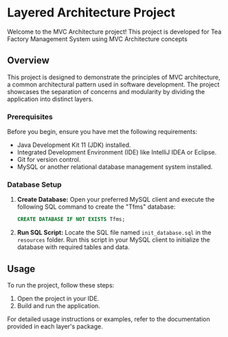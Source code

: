 # Layered Architecture Project

Welcome to the MVC Architecture project! This project is developed for Tea Factory Management System using MVC Architecture concepts
## Overview

This project is designed to demonstrate the principles of MVC architecture, a common architectural pattern used in software development. The project showcases the separation of concerns and modularity by dividing the application into distinct layers.

### Prerequisites

Before you begin, ensure you have met the following requirements:

- Java Development Kit 11 (JDK) installed.
- Integrated Development Environment (IDE) like IntelliJ IDEA or Eclipse.
- Git for version control.
- MySQL or another relational database management system installed.

### Database Setup

1. **Create Database:**
   Open your preferred MySQL client and execute the following SQL command to create the "Tfms" database:

   ```sql
   CREATE DATABASE IF NOT EXISTS Tfms;
   ```

2. **Run SQL Script:**
   Locate the SQL file named `init_database.sql` in the `resources` folder. Run this script in your MySQL client to initialize the database with required tables and data.

## Usage

To run the project, follow these steps:

1. Open the project in your IDE.
2. Build and run the application.

For detailed usage instructions or examples, refer to the documentation provided in each layer's package.

